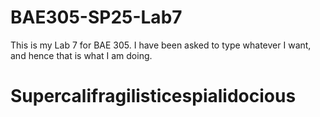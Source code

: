 # BAE305-SP25-Lab7
 This is my Lab 7 for BAE 305. I have been asked to type whatever I want, and hence that is what I am doing.

# Supercalifragilisticespialidocious

